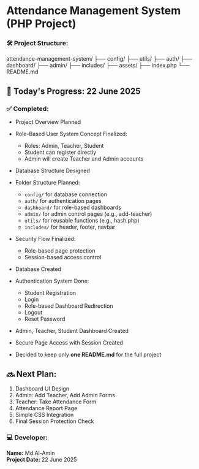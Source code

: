 # Attendance Management System (PHP Project)

### 🛠️ Project Structure:
attendance-management-system/
├── config/
├── utils/
├── auth/
├── dashboard/
├── admin/
├── includes/
├── assets/
├── index.php
└── README.md

## 📅 Today's Progress: 22 June 2025

### ✅ Completed:
- Project Overview Planned
- Role-Based User System Concept Finalized:
    - Roles: Admin, Teacher, Student
    - Student can register directly
    - Admin will create Teacher and Admin accounts
- Database Structure Designed
- Folder Structure Planned:
    - `config/` for database connection
    - `auth/` for authentication pages
    - `dashboard/` for role-based dashboards
    - `admin/` for admin control pages (e.g., add-teacher)
    - `utils/` for reusable functions (e.g., hash.php)
    - `includes/` for header, footer, navbar
- Security Flow Finalized:
    - Role-based page protection
    - Session-based access control

- Database Created
- Authentication System Done:
    - Student Registration
    - Login
    - Role-based Dashboard Redirection
    - Logout
    - Reset Password
- Admin, Teacher, Student Dashboard Created
- Secure Page Access with Session Created
- Decided to keep only **one README.md** for the full project


## 🔜 Next Plan:
1. Dashboard UI Design
2. Admin: Add Teacher, Add Admin Forms
3. Teacher: Take Attendance Form
4. Attendance Report Page
5. Simple CSS Integration
6. Final Session Protection Check




### 💻 Developer:
**Name:** Md Al-Amin  
**Project Date:** 22 June 2025